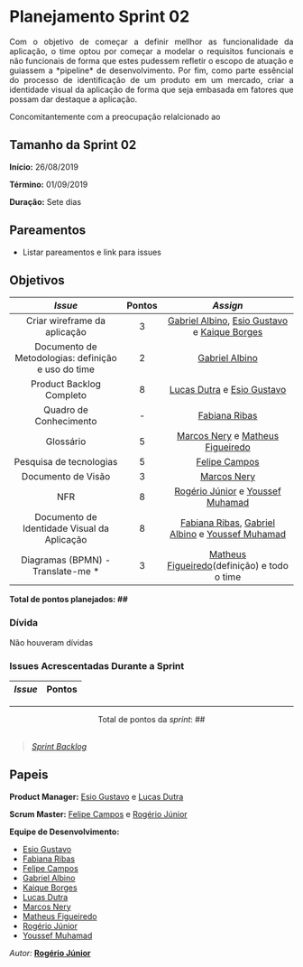 # Planejamento Sprint 02

<p align="justify">
Com o objetivo de começar a definir mellhor as funcionalidade da aplicação, o time optou por começar a modelar o requisitos funcionais e não funcionais de forma que estes pudessem refletir o escopo de atuação e guiassem a *pipeline* de desenvolvimento. Por fim, como parte essêncial do processo de identificação de um produto em um mercado, criar a identidade visual da aplicação de forma que seja embasada em fatores que possam dar destaque a aplicação.

Concomitantemente com a preocupação relalcionado ao 
</p>


## Tamanho da Sprint 02      
**Início:** 26/08/2019
   
**Término:** 01/09/2019  

**Duração:** Sete dias   

## Pareamentos   

- Listar pareamentos e link para issues

## Objetivos   

|     _Issue_      |    Pontos   |     *Assign*     |
|:----------------:|:-----------:|:----------------:|
| Criar wireframe da aplicação | 3 | [Gabriel Albino](https://github.com/gabrielalbino), [Esio Gustavo](https://github.com/EsioFreitas) e [Kaique Borges](https://github.com/kaiqueborges) |
| Documento de Metodologias: definição e uso do time | 2 | [Gabriel Albino](https://github.com/gabrielalbino) |
| Product Backlog Completo | 8 | [Lucas Dutra](https://github.com/lucasdutraf) e [Esio Gustavo](https://github.com/EsioFreitas) |
| Quadro de Conhecimento | - | [Fabiana Ribas](https://github.com/FabianaRibas) |
| Glossário | 5 | [Marcos Nery](https://github.com/MarcosNBJ) e [Matheus Figueiredo](https://github.com/Matheusss03) |
| Pesquisa de tecnologias | 5 | [Felipe Campos](https://github.com/fepas) |
| Documento de Visão | 3 | [Marcos Nery](https://github.com/MarcosNBJ) |
| NFR | 8 | [Rogério Júnior](https://github.com/rogerioo) e [Youssef Muhamad](https://github.com/youssef-md) |
| Documento de Identidade Visual da Aplicação | 8 | [Fabiana Ribas](https://github.com/FabianaRibas), [Gabriel Albino](https://github.com/gabrielalbino) e [Youssef Muhamad](https://github.com/youssef-md) |
| Diagramas (BPMN) - Translate-me * | 3 | [Matheus Figueiredo](https://github.com/Matheusss03)(definição) e todo o time|

<b>Total de pontos planejados: ##</b>  

### Dívida    

Não houveram dívidas

### Issues Acrescentadas Durante a Sprint  

|     _Issue_      |    Pontos   |
|:----------------:|:-----------:|

***

<div style="text-align: center"> Total de pontos da <i>sprint</i>: ## </div> <br>

<!---Colocar no link abaixo as issues alocadas no milestone da Sprint--->
> [_Sprint_ _Backlog_](https://github.com/)  

## Papeis


**Product Manager:** [Esio Gustavo](https://github.com/EsioFreitas) e [Lucas Dutra](https://github.com/lucasdutraf) 

**Scrum Master:** [Felipe Campos](https://github.com/fepas) e [Rogério Júnior](https://github.com/rogerioo)

**Equipe de Desenvolvimento:** 
- [Esio Gustavo](https://github.com/EsioFreitas)
- [Fabiana Ribas](https://github.com/FabianaRibas)
- [Felipe Campos](https://github.com/fepas)
- [Gabriel Albino](https://github.com/gabrielalbino)
- [Kaique Borges](https://github.com/kaiqueborges)
- [Lucas Dutra](https://github.com/lucasdutraf)
- [Marcos Nery](https://github.com/MarcosNBJ)
- [Matheus Figueiredo](https://github.com/Matheusss03)
- [Rogério Júnior](https://github.com/rogerioo)
- [Youssef Muhamad](https://github.com/youssef-md)

*Autor:* **[Rogério Júnior](https://github.com/rogerioo)**